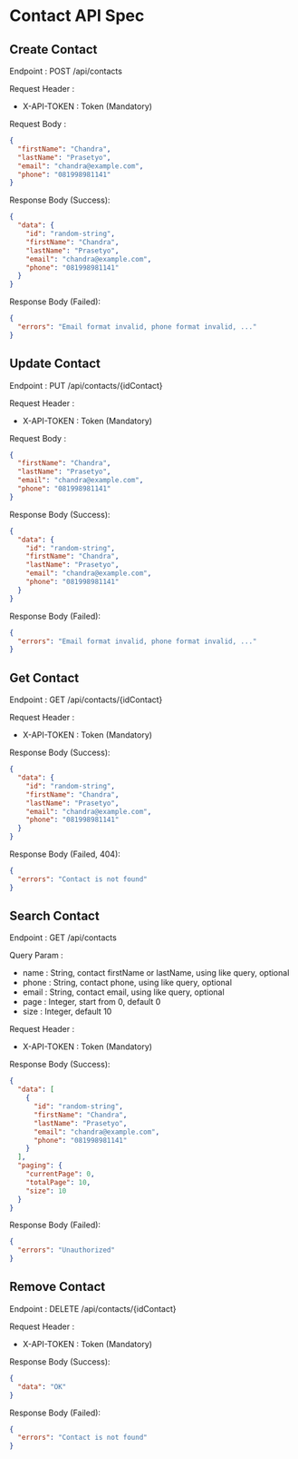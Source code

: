 # Contact API Spec

## Create Contact

Endpoint : POST /api/contacts

Request Header :

- X-API-TOKEN : Token (Mandatory)

Request Body :

```json
{
  "firstName": "Chandra",
  "lastName": "Prasetyo",
  "email": "chandra@example.com",
  "phone": "081998981141"
}
```

Response Body (Success):

```json
{
  "data": {
    "id": "random-string",
    "firstName": "Chandra",
    "lastName": "Prasetyo",
    "email": "chandra@example.com",
    "phone": "081998981141"
  }
}
```

Response Body (Failed):

```json
{
  "errors": "Email format invalid, phone format invalid, ..."
}
```

## Update Contact

Endpoint : PUT /api/contacts/{idContact}

Request Header :

- X-API-TOKEN : Token (Mandatory)

Request Body :

```json
{
  "firstName": "Chandra",
  "lastName": "Prasetyo",
  "email": "chandra@example.com",
  "phone": "081998981141"
}
```

Response Body (Success):

```json
{
  "data": {
    "id": "random-string",
    "firstName": "Chandra",
    "lastName": "Prasetyo",
    "email": "chandra@example.com",
    "phone": "081998981141"
  }
}
```

Response Body (Failed):

```json
{
  "errors": "Email format invalid, phone format invalid, ..."
}
```

## Get Contact

Endpoint : GET /api/contacts/{idContact}

Request Header :

- X-API-TOKEN : Token (Mandatory)

Response Body (Success):

```json
{
  "data": {
    "id": "random-string",
    "firstName": "Chandra",
    "lastName": "Prasetyo",
    "email": "chandra@example.com",
    "phone": "081998981141"
  }
}
```

Response Body (Failed, 404):

```json
{
  "errors": "Contact is not found"
}
```

## Search Contact

Endpoint : GET /api/contacts

Query Param :

- name : String, contact firstName or lastName, using like query, optional
- phone : String, contact phone, using like query, optional
- email : String, contact email, using like query, optional
- page : Integer, start from 0, default 0
- size : Integer, default 10

Request Header :

- X-API-TOKEN : Token (Mandatory)

Response Body (Success):

```json
{
  "data": [
    {
      "id": "random-string",
      "firstName": "Chandra",
      "lastName": "Prasetyo",
      "email": "chandra@example.com",
      "phone": "081998981141"
    }
  ],
  "paging": {
    "currentPage": 0,
    "totalPage": 10,
    "size": 10
  }
}
```

Response Body (Failed):

```json
{
  "errors": "Unauthorized"
}
```

## Remove Contact

Endpoint : DELETE /api/contacts/{idContact}

Request Header :

- X-API-TOKEN : Token (Mandatory)

Response Body (Success):

```json
{
  "data": "OK"
}
```

Response Body (Failed):

```json
{
  "errors": "Contact is not found"
}
```
